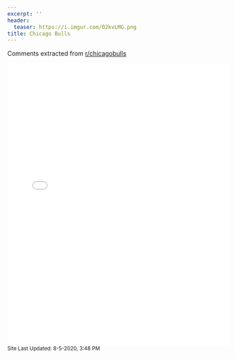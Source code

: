 ```yaml
---
excerpt: ''
header:
  teaser: https://i.imgur.com/02kvLMG.png
title: Chicago Bulls
---
```


Comments extracted from [r/chicagobulls](https://reddit.com/r/chicagobulls)
<iframe id="igraph" scrolling="no" style="border:none;" seamless="seamless" src="/plots/NBA/CHI.html" height="640" width="100%"></iframe>
<small>Site Last Updated: 8-5-2020, 3:48 PM</small>